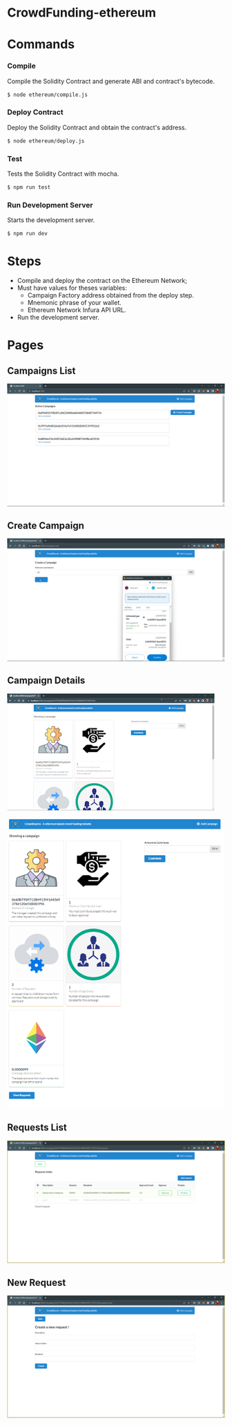 # CrowdFunding-ethereum

# Commands

### Compile

Compile the Solidity Contract and generate ABI and contract's bytecode.

```bash
$ node ethereum/compile.js
```

### Deploy Contract

Deploy the Solidity Contract and obtain the contract's address.

```bash
$ node ethereum/deploy.js
```

### Test

Tests the Solidity Contract with mocha.

```bash
$ npm run test
```

### Run Development Server

Starts the development server.

```bash
$ npm run dev
```

# Steps

- Compile and deploy the contract on the Ethereum Network;
- Must have values for theses variables:
   - Campaign Factory address obtained from the deploy step.
   - Mnemonic phrase of your wallet.
   - Ethereum Network Infura API URL.
- Run the development server.

# Pages

## Campaigns List
![campaignsList](assets/homepage.png)

## Create Campaign
![createCampaign](assets/createCampaign.png)

## Campaign Details
![campaignDetails](assets/showCampaign.gif)

![campaignDetails](assets/showCampaign.png)

## Requests List
![requestsList](assets/viewRequests.png)

## New Request
![newRequest](assets/addRequest.png)
